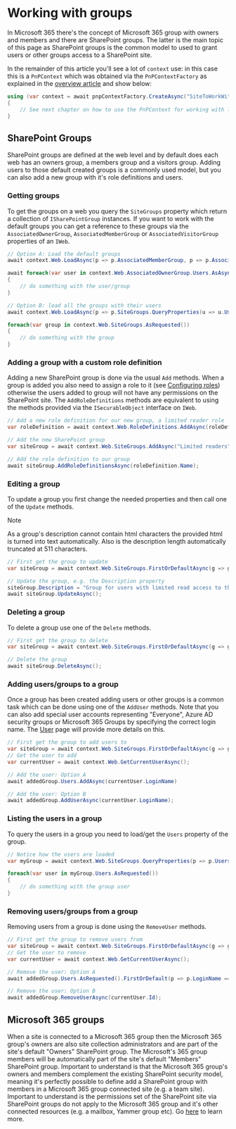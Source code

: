# Working with groups

In Microsoft 365 there's the concept of Microsoft 365 group with owners and members and there are SharePoint groups. The latter is the main topic of this page as SharePoint groups is the common model to used to grant users or other groups access to a SharePoint site.

In the remainder of this article you'll see a lot of `context` use: in this case this is a `PnPContext` which was obtained via the `PnPContextFactory` as explained in the [overview article](readme.md) and show below:

```csharp
using (var context = await pnpContextFactory.CreateAsync("SiteToWorkWith"))
{
    // See next chapter on how to use the PnPContext for working with lists
}
```

## SharePoint Groups

SharePoint groups are defined at the web level and by default does each web has an owners group, a members group and a visitors group. Adding users to those default created groups is a commonly used model, but you can also add a new group with it's role definitions and users.

### Getting groups

To get the groups on a web you query the `SiteGroups` property which return a collection of `ISharePointGroup` instances. If you want to work with the default groups you can get a reference to these groups via the `AssociatedOwnerGroup`, `AssociatedMemberGroup` or `AssociatedVisitorGroup` properties of an `IWeb`.

```csharp
// Option A: Load the default groups
await context.Web.LoadAsync(p => p.AssociatedMemberGroup, p => p.AssociatedOwnerGroup, p => p.AssociatedVisitorGroup);

await foreach(var user in context.Web.AssociatedOwnerGroup.Users.AsAsyncEnumerable())
{
    // do something with the user/group
}

// Option B: load all the groups with their users
await context.Web.LoadAsync(p => p.SiteGroups.QueryProperties(u => u.Users));

foreach(var group in context.Web.SiteGroups.AsRequested())
{
    // do something with the group
}
```

### Adding a group with a custom role definition

Adding a new SharePoint group is done via the usual `Add` methods. When a group is added you also need to assign a role to it (see [Configuring roles](./security-intro.md#configuring-roles)) otherwise the users added to group will not have any permissions on the SharePoint site. The `AddRoleDefinitions` methods are equivalent to using the methods provided via the `ISecurableObject` interface on `IWeb`.

```csharp
// Add a new role definition for our new group, a limited reader role
var roleDefinition = await context.Web.RoleDefinitions.AddAsync(roleDefName, Model.SharePoint.RoleType.Reader, new Model.SharePoint.PermissionKind[] { Model.SharePoint.PermissionKind.Open });

// Add the new SharePoint group
var siteGroup = await context.Web.SiteGroups.AddAsync("Limited readers");

// Add the role definition to our group
await siteGroup.AddRoleDefinitionsAsync(roleDefinition.Name);
```

### Editing a group

To update a group you first change the needed properties and then call one of the `Update` methods.

> [!Note]
> As a group's description cannot contain html characters the provided html is turned into text automatically. Also is the description length automatically truncated at 511 characters.

```csharp
// First get the group to update
var siteGroup = await context.Web.SiteGroups.FirstOrDefaultAsync(g => g.Title == "Limited readers");

// Update the group, e.g. the Description property
siteGroup.Description = "Group for users with limited read access to this site";
await siteGroup.UpdateAsync();
```

### Deleting a group

To delete a group use one of the `Delete` methods.

```csharp
// First get the group to delete
var siteGroup = await context.Web.SiteGroups.FirstOrDefaultAsync(g => g.Title == "Limited readers");

// Delete the group
await siteGroup.DeleteAsync();
```

### Adding users/groups to a group

Once a group has been created adding users or other groups is a common task which can be done using one of the `AddUser` methods. Note that you can also add special user accounts representing "Everyone", Azure AD security groups or Microsoft 365 Groups by specifying the correct login name. The [User](security-users.md) page will provide more details on this.

```csharp
// First get the group to add users to
var siteGroup = await context.Web.SiteGroups.FirstOrDefaultAsync(g => g.Title == "Limited readers");
// Get the user to add
var currentUser = await context.Web.GetCurrentUserAsync();

// Add the user: Option A
await addedGroup.Users.AddAsync(currentUser.LoginName)

// Add the user: Option B
await addedGroup.AddUserAsync(currentUser.LoginName);
```

### Listing the users in a group

To query the users in a group you need to load/get the `Users` property of the group.

```csharp
// Notice how the users are loaded
var myGroup = await context.Web.SiteGroups.QueryProperties(p => p.Users).FirstOrDefaultAsync(g => g.Title == "Limited readers");

foreach(var user in myGroup.Users.AsRequested())
{
    // do something with the group user
}
```

### Removing users/groups from a group

Removing users from a group is done using the `RemoveUser` methods.

```csharp
// First get the group to remove users from
var siteGroup = await context.Web.SiteGroups.FirstOrDefaultAsync(g => g.Title == "Limited readers");
// Get the user to remove
var currentUser = await context.Web.GetCurrentUserAsync();

// Remove the user: Option A
await addedGroup.Users.AsRequested().FirstOrDefault(p => p.LoginName == currentUser.LoginName).DeleteAsync();

// Remove the user: Option B
await addedGroup.RemoveUserAsync(currentUser.Id);
```

## Microsoft 365 groups

When a site is connected to a Microsoft 365 group then the Microsoft 365 group's owners are also site collection administrators and are part of the site's default "Owners" SharePoint group. The Microsoft's 365 group members will be automatically part of the site's default "Members" SharePoint group. Important to understand is that the Microsoft 365 group's owners and members complement the existing SharePoint security model, meaning it's perfectly possible to define add a SharePoint group with members in a Microsoft 365 group connected site (e.g. a team site). Important to understand is the permissions set of the SharePoint site via SharePoint groups do not apply to the Microsoft 365 group and it's other connected resources (e.g. a mailbox, Yammer group etc). Go [here](https://docs.microsoft.com/en-us/sharepoint/dev/transform/modernize-connect-to-office365-group) to learn more.
